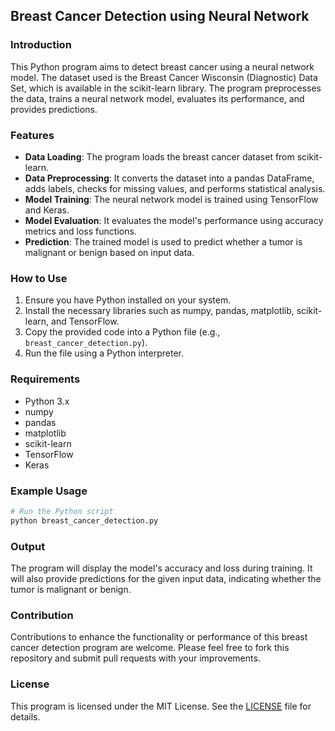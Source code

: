 ## Breast Cancer Detection using Neural Network

### Introduction
This Python program aims to detect breast cancer using a neural network model. The dataset used is the Breast Cancer Wisconsin (Diagnostic) Data Set, which is available in the scikit-learn library. The program preprocesses the data, trains a neural network model, evaluates its performance, and provides predictions.

### Features
- **Data Loading**: The program loads the breast cancer dataset from scikit-learn.
- **Data Preprocessing**: It converts the dataset into a pandas DataFrame, adds labels, checks for missing values, and performs statistical analysis.
- **Model Training**: The neural network model is trained using TensorFlow and Keras.
- **Model Evaluation**: It evaluates the model's performance using accuracy metrics and loss functions.
- **Prediction**: The trained model is used to predict whether a tumor is malignant or benign based on input data.

### How to Use
1. Ensure you have Python installed on your system.
2. Install the necessary libraries such as numpy, pandas, matplotlib, scikit-learn, and TensorFlow.
3. Copy the provided code into a Python file (e.g., `breast_cancer_detection.py`).
4. Run the file using a Python interpreter.

### Requirements
- Python 3.x
- numpy
- pandas
- matplotlib
- scikit-learn
- TensorFlow
- Keras

### Example Usage
```python
# Run the Python script
python breast_cancer_detection.py
```

### Output
The program will display the model's accuracy and loss during training. It will also provide predictions for the given input data, indicating whether the tumor is malignant or benign.

### Contribution
Contributions to enhance the functionality or performance of this breast cancer detection program are welcome. Please feel free to fork this repository and submit pull requests with your improvements.

### License
This program is licensed under the MIT License. See the [LICENSE](LICENSE) file for details.
